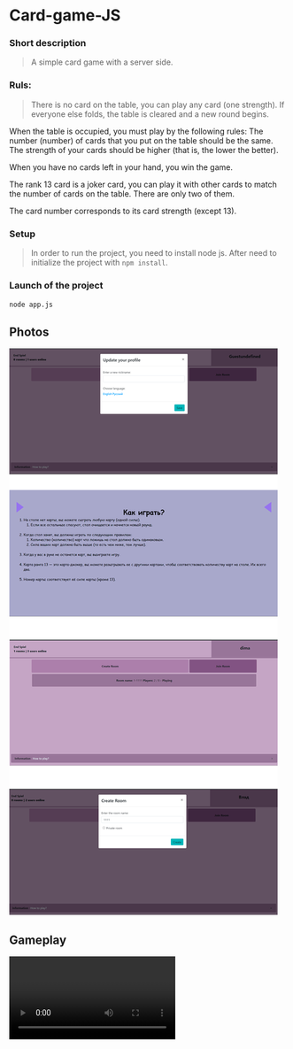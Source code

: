 # Card-game-JS
### Short description
>A simple card game with a server side.

### Ruls:
>There is no card on the table, you can play any card (one strength).
If everyone else folds, the table is cleared and a new round begins.

When the table is occupied, you must play by the following rules:
The number (number) of cards that you put on the table should be the same.
The strength of your cards should be higher (that is, the lower the better).

When you have no cards left in your hand, you win the game.

The rank 13 card is a joker card, you can play it with other cards to match the number of cards on the table. There are only two of them.

The card number corresponds to its card strength (except 13).

### Setup

>In order to run the project, you need to install node js. After need to initialize the project with `npm install`.

### Launch of the project
```
node app.js
```
## Photos
<img src="https://github.com/CamyrauBTanke/CamyrauBTanke/blob/main/img/projects/card-game-js-1.png">

## Gameplay
<video controls>
    <source src="https://github.com/CamyrauBTanke/CamyrauBTanke/blob/main/img/projects/card-game-js-2.mp4" type="video/mp4">
</video>
